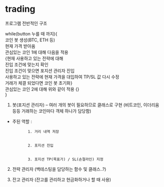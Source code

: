 # trading


프로그램 전반적인 구조

while(button 누를 때 까지){  
      코인 봇 생성(BTC, ETH 등)   
      현재 가격 받아옴  
      관심있는 코인 1에 대해 다음을 적용  
      {현재 사용하고 있는 전략에 대해  
      진입 조건에 맞는지 확인  
      진입 조건이 맞으면 포지션 관리자 진입  
      사용하고 있는 전략에 현재 가격을 대입하여 TP/SL 값 다시 수정  
      거래가 체결 되었다면 코인 봇 초기화}  
      관심있는 코인 2에 대해 위와 같이 적용 {}  
}



1. 봇(포지션 관리자) – 여러 개의 봇이 필요하므로 클래스로 구현
(비트코인, 이더리움 등등 거래하는 코인마다 객체 하나가 담당함)


 - 주된 역할 : 
  
  
              1. 거리 내역 저장


              2. 포지션 진입
                
                
              3. 포지션 TP(목표가) / SL(손절라인) 지정

              
              
2. 전략 관리자 (백테스팅을 담당하는 함수 및 클래스..?)


3. 잔고 관리자 (잔고를 관리하고 현금화하거나 할 때 사용)
              
